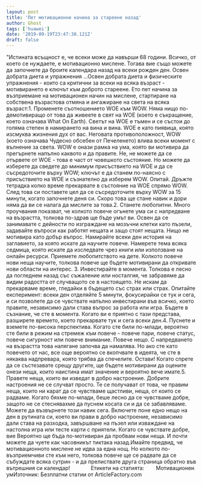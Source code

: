 ```yaml
---
layout: post
title: 'Пет мотивационни начина за стареене назад'
author: Ghost
tags: ['huawei']
date: '2019-09-19T23:47:38.121Z'
draft: false
---
```


"Истината всъщност е, че всеки може да навърши 68 години. Всичко, от което се нуждаете, е мотивационно мислене. Тогава вие също можете да започнете да броите календара назад на всеки рожден ден. Освен добрата диета и упражнения ...Освен добрата диета и физическите упражнения - които са критични за всеки на всяка възраст - мотивирането е ключът към доброто стареене. Ето пет начина за възприемане на мотивационен начин на мислене, стартиране на собствена възрастова отмяна и ангажиране на света на всяка възраст:1. Променете съотношението WOE към WOW. Няма нищо по-демотивиращо от това да живеете в свят на WOE (което е съкращение, което означава What On Earth). Светът на WOE е тъмен и се състои до голяма степен в намирането на вина и вина. WOE е като пиявица, която изсмуква жизнения дух от вас. Неговата противоположност, WOW (което означава Чудесно обсебен от Печеленето) влива всеки момент с вълнение за света. WOW е онази рамка на ума, която ви мотивира да прегърнете напълно каквото и да правите. Не, не можете да се отървете от WOE - това е част от човешкото състояние. Но можете да изберете да сведете до минимум присъствието на WOE и да се съсредоточите върху WOW; ключът е да станем по-наясно с присъствието на WOE и съзнателно да изберем WOW. Опитай. Дръжте тетрадка колко време прекарвате в състояние на WOE спрямо WOW. След това си поставете цел да се съсредоточите върху WOW за 15 минути, когато започнете деня си. Скоро това ще стане навик и дори няма да ви се налага да мислите за това.2. Станете любопитни. Много проучвания показват, че колкото повече огънете ума си с напредване на възрастта, толкова по-здрав ще бъде умът ви. Освен да се занимавате с дейности по изграждане на мозъчни клетки като пъзели, задавайте въпроси как работят нещата и защо стоят нещата. Нищо не мотивира като добър въпрос. Намирайте всеки ден история на заглавието, за която искате да научите повече. Намерете тема всяка седмица, която искате да изследвате чрез книги или използване на онлайн ресурси. Приемете любопитството на дете. Колкото повече нови неща научите, толкова повече ще бъдете мотивирани да откривате нови области на интерес. 3. Инвестирайте в момента. Толкова е лесно да погледнем назад със съжаление или носталгия, че забравяме да видим радостта от случващото се в настоящето. Не искам да прекарваме време, гледайки в бъдещето със страх или страх. Опитайте експеримент: всеки ден отделяйте 5 минути, фокусирайки се тук и сега, и си позволете да се чувствате напълно инвестирани във всичко, което правите, независимо дали става въпрос за работа или игра. Бъдете в съзнание, че сте в момента. Когато ви е приятно с тази представа, разширете времето, което прекарвате тук и сега всеки ден.4. Пуснете и вземете по-висока перспектива. Когато сте били по-млади, вероятно сте били в режим на стремеж към повече - повече пари, повече статус, повече сигурност или повече внимание. Повече нещо. С напредването на възрастта това налягане започва да намалява. Но ако сте като повечето от нас, все още вероятно се вкопчвате в идеята, че сте в някаква надпревара, която трябва да спечелите. Остави! Когато спрете да се състезавате срещу другите, ще бъдете мотивирани да оцените онези неща, които наистина имат значение и вероятно вече имате.5. Правете неща, които ви изведат в добро настроение. Добрите настроения не се случват просто. Те се получават от това, че правим неща, които ни карат да се чувстваме щастливи, неща, от които се радваме. Когато бяхме по-млади, беше лесно да се чувстваме добре, защото не се стеснявахме да пуснем косата си и да се забавляваме. Можете да възвърнете този навик сега. Включете поне едно нещо на ден в рутината си, което ви прави в добро настроение, независимо дали става на разходка, завършване на пъзел или изваждане на настолна игра или тесте карти с приятели. Когато се чувствате добре, вие Вероятно ще бъда по-мотивиран да пробвам нови неща. И почти можете да чуете как часовникът тиктака назад.Имайте предвид, че мотивационното мислене не идва за една нощ. Но колкото по-възприемчиви сте към него, толкова повече ще се радвате да се събуждате всяка сутрин - и да прелиствате друга страница обратно във вътрешния си календар!              Етикети на статията:        Мотивационен умИзточник: Безплатни статии от ArticleFactory.com
